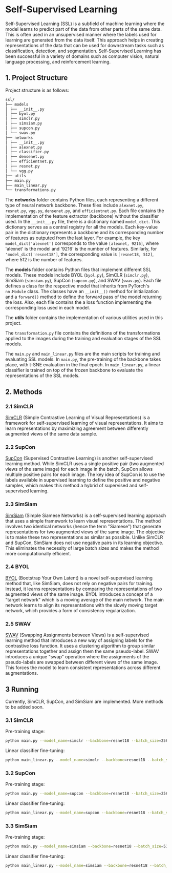 # Self-Supervised Learning

Self-Supervised Learning (SSL) is a subfield of machine learning where the model learns to predict part of the data from other parts of the same data. This is often used in an unsupervised manner where the labels used for learning are generated from the data itself. This approach helps in creating representations of the data that can be used for downstream tasks such as classification, detection, and segmentation. Self-Supervised Learning has been successful in a variety of domains such as computer vision, natural language processing, and reinforcement learning.

## 1. Project Structure

Project structure is as follows:

```bash
ssl/
├── models
│ ├── __init__.py
│ ├── byol.py
│ ├── simclr.py
│ ├── simsiam.py
│ ├── supcon.py
│ └── swav.py
├── networks
│ ├── __init__.py
│ ├── alexnet.py
│ ├── classifier.py
│ ├── densenet.py
│ ├── efficientnet.py
│ ├── resnet.py
│ └── vgg.py
├── utils
├── main.py
├── main_linear.py
└── transformations.py
```

The **networks** folder contains Python files, each representing a different type of neural network backbone. These files include ```alexnet.py```, ```resnet.py```, ```vgg.py```, ```densenet.py```, and ```efficientnet.py```. Each file contains the implementation of the feature extractor (backbone) without the classifier used. In the ```__init__.py``` file, there is a dictionary named ```model_dict```. This dictionary serves as a central registry for all the models. Each key-value pair in the dictionary represents a backbone and its corresponding number of features as outputed from the last layer. For example, the key ```model_dict['alexnet']``` corresponds to the value ```[alexnet, 9216]```, where 'alexnet' is the model and '9216' is the number of features. Similarly, for ```'model_dict['resnet18']```, the corresponding value is ```[resnet18, 512]```, where 512 is the number of features​​.

The **models** folder contains Python files that implement different SSL models. These models include BYOL (```byol.py```), SimCLR (```simclr.py```), SimSiam (```simsiam.py```), SupCon (```supcon.py```), and SWAV (```swav.py```). Each file defines a class for the respective model that inherits from PyTorch's ```nn.Module``` class. The classes have an ```__init__()``` method for initialization and a ```forward()``` method to define the forward pass of the model returning the loss. Also, each file contains the a loss function implementing the corresponding loss used in each model.

The **utils** folder contains the implementation of various utilities used in this project.

The ```transformation.py``` file contains the definitions of the transformations applied to the images during the training and evaluation stages of the SSL models.

The ```main.py``` and ```main_linear.py``` files are the main scripts for training and evaluating SSL models. In ```main.py```, the pre-training of the backbone takes place, with t-SNE evaluation in the final epoch. In ```main_linear.py```, a linear classifier is trained on top of the frozen backbone to evaluate the representations of the SSL models.


## 2. Methods

### 2.1 SimCLR

[SimCLR](https://arxiv.org/abs/2002.05709) (Simple Contrastive Learning of Visual Representations) is a framework for self-supervised learning of visual representations. It aims to learn representations by maximizing agreement between differently augmented views of the same data sample. 

### 2.2 SupCon

[SupCon](https://arxiv.org/abs/2004.11362) (Supervised Contrastive Learning) is another self-supervised learning method. While SimCLR uses a single positive pair (two augmented views of the same image) for each image in the batch, SupCon allows multiple positive pairs for each image. The key idea of SupCon is to use the labels available in supervised learning to define the positive and negative samples, which makes this method a hybrid of supervised and self-supervised learning.

### 2.3 SimSiam

[SimSiam](https://arxiv.org/abs/2011.10566) (Simple Siamese Networks) is a self-supervised learning approach that uses a simple framework to learn visual representations. The method involves two identical networks (hence the term "Siamese") that generate representations for two augmented views of the same image. The objective is to make these two representations as similar as possible. Unlike SimCLR and SupCon, SimSiam does not use negative pairs in its learning objective. This eliminates the necessity of large batch sizes and makes the method more computationally efficient.

### 2.4 BYOL

[BYOL](https://arxiv.org/abs/2006.07733) (Bootstrap Your Own Latent) is a novel self-supervised learning method that, like SimSiam, does not rely on negative pairs for training. Instead, it learns representations by comparing the representations of two augmented views of the same image. BYOL introduces a concept of a "target network" which is a moving average of the main network. The main network learns to align its representations with the slowly moving target network, which provides a form of consistency regularization.

### 2.5 SWAV

[SWAV](https://arxiv.org/abs/2006.09882) (Swapping Assignments between Views) is a self-supervised learning method that introduces a new way of assigning labels for the contrastive loss function. It uses a clustering algorithm to group similar representations together and assign them the same pseudo-label. SWAV introduces a unique "swap" operation where the assignments of the pseudo-labels are swapped between different views of the same image. This forces the model to learn consistent representations across different augmentations.

## 3 Running

Currently, SimCLR, SupCon, and SimSiam are implemented. More methods to be added soon.

### 3.1 SimCLR

Pre-training stage:

```bash
python main.py --model_name=simclr --backbone=resnet18 --batch_size=256 --optimizer=sgd --weight_decay=0.000001 --momentum=0.9 --stop_at_epoch=100 --warmup_epochs=10 --warmup_lr=0 --base_lr=0.3 --final_lr=0 --num_epochs=800
```

Linear classifier fine-tuning:

```bash
python main_linear.py --model_name=simclr --backbone=resnet18 --batch_size=256 --optimizer=sgd --weight_decay=0 --momentum=0.9 --warmup_epochs=0 --warmup_lr=0 --base_lr=30 --final_lr=0 --num_epochs=30
```

### 3.2 SupCon

Pre-training stage:

```bash
python main.py --model_name=supcon --backbone=resnet18 --batch_size=256 --optimizer=sgd --weight_decay=0.000001 --momentum=0.9 --stop_at_epoch=100 --warmup_epochs=10 --warmup_lr=0 --base_lr=0.3 --final_lr=0 --num_epochs=800
```

Linear classifier fine-tuning:

```bash
python main_linear.py --model_name=supcon --backbone=resnet18 --batch_size=256 --optimizer=sgd --weight_decay=0 --momentum=0.9 --warmup_epochs=0 --warmup_lr=0 --base_lr=30 --final_lr=0 --num_epochs=30
```

### 3.3 SimSiam

Pre-training stage:

```bash
python main.py --model_name=simsiam --backbone=resnet18 --batch_size=512 --optimizer=sgd --weight_decay=0.0005 --momentum=0.9 --stop_at_epoch=800 --warmup_epochs=10 --warmup_lr=0 --base_lr=0.03 --final_lr=0 --num_epochs=800
```

Linear classifier fine-tuning:

```bash
python main_linear.py --model_name=simsiam --backbone=resnet18 --batch_size=256 --optimizer=sgd --weight_decay=0 --momentum=0.9 --warmup_epochs=10 --warmup_lr=0 --base_lr=30 --final_lr=0 --num_epochs=100
```
